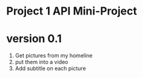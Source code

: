 Project 1  API Mini-Project
====  
# version 0.1
1. Get pictures from my homeline</br>
2. put them into a video</br>
3. Add subtitle on each picture
